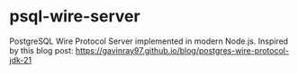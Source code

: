 # psql-wire-server

PostgreSQL Wire Protocol Server implemented in modern Node.js.
Inspired by this blog post: https://gavinray97.github.io/blog/postgres-wire-protocol-jdk-21
